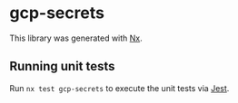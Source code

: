 # gcp-secrets

This library was generated with [Nx](https://nx.dev).

## Running unit tests

Run `nx test gcp-secrets` to execute the unit tests via [Jest](https://jestjs.io).
